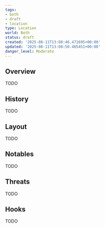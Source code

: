 ```yaml
---
tags:
- both
- draft
- location
type: Location
world: Both
status: draft
created: '2025-08-11T13:08:46.471695+00:00'
updated: '2025-08-11T13:08:50.465451+00:00'
danger_level: Moderate
---
```



## Overview

TODO
## History

TODO
## Layout

TODO
## Notables

TODO
## Threats

TODO
## Hooks

TODO

